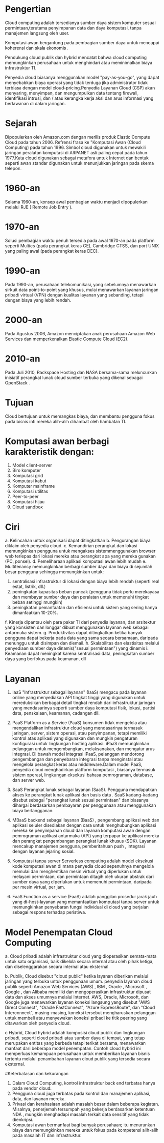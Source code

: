 # Pengertian
Cloud computing adalah tersedianya sumber daya sistem komputer sesuai permintaan,terutama penyimpanan data dan daya komputasi, 
tanpa manajemen langsung oleh user.

Komputasi awan bergantung pada pembagian sumber daya untuk mencapai koherensi dan skala ekonomis .

Pendukung cloud publik dan hybrid mencatat bahwa cloud computing memungkinkan perusahaan untuk menghindari atau meminimalkan biaya infrastruktur TI.

Penyedia cloud biasanya menggunakan model "pay-as-you-go", yang dapat menyebabkan biaya operasi yang tidak terduga jika administrator tidak terbiasa dengan model cloud-pricing.Penyedia Layanan Cloud (CSP) akan menyaring, menyimpan, dan mengumpulkan data tentang firewall, identifikasi intrusi, dan / atau kerangka kerja aksi dan arus informasi yang berlawanan di dalam jaringan.

# Sejarah
Dipopulerkan oleh Amazon.com dengan merilis produk Elastic Compute Cloud pada tahun 2006. Refrensi frasa ke "Komputasi Awan (Cloud Computing) pada tahun 1996. Simbol cloud digunakan untuk mewakili jaringan peralatan komputasi di ARPANET asli paling cepat pada tahun 1977.Kata cloud digunakan sebagai metafora untuk Internet dan bentuk seperti awan standar digunakan untuk menunjukkan jaringan pada skema telepon.

# 1960-an
Selama 1960-an, konsep awal pembagian waktu menjadi dipopulerkan melalui RJE ( Remote Job Entry ).

# 1970-an
Solusi pembagian waktu penuh tersedia pada awal 1970-an pada platform seperti Multics (pada perangkat keras GE), Cambridge CTSS, dan port UNIX yang paling awal (pada perangkat keras DEC).

# 1990-an
Pada 1990-an, perusahaan telekomunikasi, yang sebelumnya menawarkan sirkuit data point-to-point yang khusus, mulai menawarkan layanan jaringan pribadi virtual (VPN) dengan kualitas layanan yang sebanding, tetapi dengan biaya yang lebih rendah.

# 2000-an
Pada Agustus 2006, Amazon menciptakan anak perusahaan Amazon Web Services dan memperkenalkan Elastic Compute Cloud (EC2).

# 2010-an
Pada Juli 2010, Rackspace Hosting dan NASA bersama-sama meluncurkan inisiatif perangkat lunak cloud sumber terbuka yang dikenal sebagai OpenStack .

# Tujuan 
Cloud bertujuan untuk memangkas biaya, dan membantu pengguna fokus pada bisnis inti mereka alih-alih dihambat oleh hambatan TI. 

# Komputasi awan berbagi karakteristik dengan:
1. Model client-server 
2. Biro komputer 
3. Komputasi grid 
4. Komputasi kabut 
5. Komputer mainframe 
6. Komputasi utilitas 
7. Peer-to-peer 
8. Komputasi hijau
9. Cloud sandbox 	

# Ciri
a. Kelincahan untuk organisasi dapat ditingkatkan
b. Pengurangan biaya diklaim oleh penyedia cloud.
c. Kemandirian perangkat dan lokasi memungkinkan pengguna untuk mengakses sistemmenggunakan browser web terlepas dari lokasi mereka atau perangkat apa yang mereka gunakan (PC, ponsel).
d. Pemeliharaan aplikasi komputasi awan lebih mudah
e. Multitenancy memungkinkan berbagi sumber daya dan biaya di sejumlah 		besar pengguna sehingga memungkinkan untuk:

1. sentralisasi infrastruktur di lokasi dengan biaya lebih			rendah (seperti real estat, listrik, dll.)
2. peningkatan kapasitas beban puncak (pengguna tidak perlu merekayasa dan membayar sumber daya dan peralatan untuk memenuhi tingkat beban setinggi mungkin)
3. peningkatan pemanfaatan dan efisiensi untuk sistem yang sering hanya dimanfaatkan 10-20%. 

f. Kinerja dipantau oleh para pakar TI dari penyedia layanan, dan arsitektur yang konsisten dan longgar dibuat menggunakan layanan web sebagai antarmuka sistem. 
g. Produktivitas dapat ditingkatkan ketika banyak pengguna dapat bekerja pada data yang sama secara bersamaan, daripada menunggu untuk disimpan dan diemail.
h. Skalabilitas dan elastisitas melalui penyediaan sumber daya dinamis("sesuai permintaan") yang dinamis
i. Keamanan dapat meningkat karena sentralisasi data, peningkatan sumber daya yang berfokus pada keamanan, dll

# Layanan

1. IaaS
"Infrastruktur sebagai layanan" (IaaS) mengacu pada layanan online yang menyediakan API tingkat tinggi yang digunakan untuk mereduksikan berbagai detail tingkat rendah dari infrastruktur jaringan yang mendasarinya seperti sumber daya komputasi fisik, lokasi, partisi data, penskalaan, keamanan, cadangan dll. 

2. PaaS
Platform as a Service (PaaS) konsumen tidak mengelola atau mengendalikan infrastruktur cloud yang mendasarinya termasuk jaringan, server, sistem operasi, atau penyimpanan, tetapi memiliki kontrol atas aplikasi yang digunakan dan mungkin pengaturan konfigurasi untuk lingkungan hosting aplikasi.
iPaaS memungkinkan pelanggan untuk mengembangkan, melaksanakan, dan mengatur arus integrasi. Di bawah model integrasi iPaaS, pelanggan mendorong pengembangan dan penyebaran integrasi tanpa menginstal atau mengelola perangkat keras atau middleware.Dalam model PaaS, penyedia cloud menghadirkan platform komputasi , biasanya termasuk sistem operasi, lingkungan eksekusi bahasa pemrograman, database, dan server web. 

3. SaaS
Perangkat lunak sebagai layanan (SaaS). Pengguna mendapatkan akses ke perangkat lunak aplikasi dan basis data . SaaS kadang-kadang disebut sebagai "perangkat lunak sesuai permintaan" dan biasanya dihargai berdasarkan pembayaran per penggunaan atau menggunakan biaya berlangganan

4. MBaaS
backend sebagai layanan (BaaS) , pengembang aplikasi web dan aplikasi seluler disediakan dengan cara untuk menghubungkan aplikasi mereka ke penyimpanan cloud dan layanan komputasi awan dengan pemrograman aplikasi antarmuka (API) yang terpapar ke aplikasi mereka dan perangkat pengembangan perangkat lunak khusus (SDK). Layanan mencakup manajemen pengguna, pemberitahuan push , integrasi dengan layanan jejaring sosial.

5. Komputasi tanpa server
Serverless computing adalah model eksekusi kode komputasi awan di mana penyedia cloud sepenuhnya mengelola memulai dan menghentikan mesin virtual yang diperlukan untuk melayani permintaan, dan permintaan ditagih oleh ukuran abstrak dari sumber daya yang diperlukan untuk memenuhi permintaan, daripada per mesin virtual, per jam. 

6. FaaS
Function as a service (FaaS) adalah panggilan prosedur jarak jauh yang di-host-layanan yang memanfaatkan komputasi tanpa server untuk memungkinkan penyebaran fungsi individual di cloud yang berjalan sebagai respons terhadap peristiwa. 

# Model Penempatan Cloud Computing

a. Cloud pribadi adalah infrastruktur cloud yang dioperasikan semata-mata untuk satu organisasi, baik dikelola secara internal atau oleh pihak ketiga, dan diselenggarakan secara internal atau eksternal.

b. Publik, Cloud disebut "cloud public" ketika layanan diberikan melalui jaringan yang terbuka untuk penggunaan umum.  penyedia layanan cloud publik seperti Amazon Web Services (AWS) , IBM , Oracle , Microsoft , Google , dan Alibaba memiliki dan mengoperasikan infrastruktur dipusat data dan akses umumnya melalui Internet. AWS, Oracle, Microsoft, dan Google juga menawarkan layanan koneksi langsung yang disebut "AWS Direct Connect", "Oracle FastConnect", "Azure ExpressRoute", dan "Cloud Interconnect", masing-masing, koneksi tersebut mengharuskan pelanggan untuk membeli atau menyewakan koneksi pribadi ke titik peering yang ditawarkan oleh penyedia cloud.

c Hybrid, Cloud hybrid adalah komposisi cloud publik dan lingkungan pribadi, seperti cloud pribadi atau sumber daya di tempat, yang tetap merupakan entitas yang berbeda tetapi terikat bersama, menawarkan manfaat dari beberapa model penempatan.  Contoh cloud hybrid ini memperluas kemampuan perusahaan untuk memberikan layanan bisnis tertentu melalui penambahan layanan cloud publik yang tersedia secara eksternal.


#Keterbatasan dan kekurangan
1. Dalam Cloud Computing, kontrol infrastruktur back end terbatas hanya pada vendor cloud. 
2. Pengguna cloud juga terbatas pada kontrol dan manajemen aplikasi, data, dan layanan mereka.
3. Privasi dan kerahasiaan adalah masalah besar dalam beberapa kegiatan. Misalnya, penerjemah tersumpah yang bekerja berdasarkan ketentuan NDA , mungkin menghadapi masalah terkait data sensitif yang tidak dienkripsi.
4. Komputasi awan bermanfaat bagi banyak perusahaan; itu menurunkan biaya dan memungkinkan mereka untuk fokus pada kompetensi alih-alih pada masalah IT dan infrastruktur.
